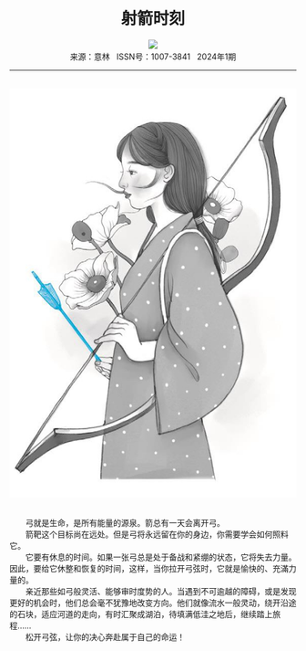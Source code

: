 # <center>射箭时刻</center>

<div align=center><img src="https://raw.githubusercontent.com/leaguecn/magazines/main/img_authors/%d7%f7%d5%df%a3%ba%a3%db%b0%cd%ce%f7%a3%dd%b1%a3%c2%de%a1%a4%bf%c2%b0%ac%c2%d4.jpg"></div>

<center>来源：意林   ISSN号：1007-3841   2024年1期</center>

* * *

<br>![](https://raw.githubusercontent.com/leaguecn/magazines/main/img/yili20240163-1-l.jpg)

  
<br>　　弓就是生命，是所有能量的源泉。箭总有一天会离开弓。  
　　箭靶这个目标尚在远处。但是弓将永远留在你的身边，你需要学会如何照料它。  
　　它要有休息的时间。如果一张弓总是处于备战和紧绷的状态，它将失去力量。因此，要给它休整和恢复的时间，这样，当你拉开弓弦时，它就是愉快的、充滿力量的。  
　　亲近那些如弓般灵活、能够审时度势的人。当遇到不可逾越的障碍，或是发现更好的机会时，他们总会毫不犹豫地改变方向。他们就像流水一般灵动，绕开沿途的石块，适应河道的走向，有时汇聚成湖泊，待填满低洼之地后，继续踏上旅程……  
　　松开弓弦，让你的决心奔赴属于自己的命运！
